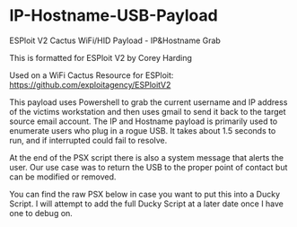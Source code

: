 # IP-Hostname-USB-Payload
ESPloit V2 Cactus WiFi/HID Payload - IP&Hostname Grab

This is formatted for ESPloit V2 by Corey Harding

Used on a WiFi Cactus
Resource for ESPloit: https://github.com/exploitagency/ESPloitV2


This payload uses Powershell to grab the current username and IP address of the victims workstation and then uses gmail to send it back to the target source email account.
The IP and Hostname payload is primarily used to enumerate users who plug in a rogue USB. It takes about 1.5 seconds to run, and if interrupted could fail to resolve.


At the end of the PSX script there is also a system message that alerts the user. Our use case was to return the USB to the proper point of contact but can be modified or removed.


You can find the raw PSX below in case you want to put this into a Ducky Script. I will attempt to add the full Ducky Script at a later date once I have one to debug on. 

